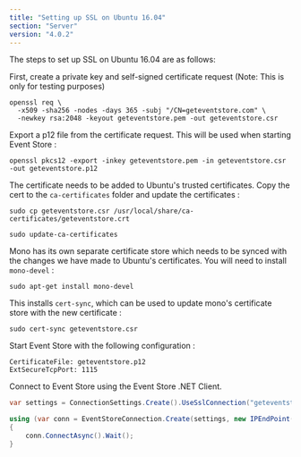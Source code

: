 ```yaml
---
title: "Setting up SSL on Ubuntu 16.04"
section: "Server"
version: "4.0.2"
---
```


The steps to set up SSL on Ubuntu 16.04 are as follows:

First, create a private key and self-signed certificate request (Note: This is only for testing purposes)

```
openssl req \
  -x509 -sha256 -nodes -days 365 -subj "/CN=geteventstore.com" \
  -newkey rsa:2048 -keyout geteventstore.pem -out geteventstore.csr
```

Export a p12 file from the certificate request. This will be used when starting Event Store :

```
openssl pkcs12 -export -inkey geteventstore.pem -in geteventstore.csr -out geteventstore.p12
```

The certificate needs to be added to Ubuntu's trusted certificates. Copy the cert to the `ca-certificates` folder and update the certificates :

```
sudo cp geteventstore.csr /usr/local/share/ca-certificates/geteventstore.crt

sudo update-ca-certificates
```

Mono has its own separate certificate store which needs to be synced with the changes we have made to Ubuntu's certificates.
You will need to install `mono-devel` :

```
sudo apt-get install mono-devel
```

This installs `cert-sync`, which can be used to update mono's certificate store with the new certificate :

```
sudo cert-sync geteventstore.csr
```

Start Event Store with the following configuration :

```
CertificateFile: geteventstore.p12
ExtSecureTcpPort: 1115
```

Connect to Event Store using the Event Store .NET Client.

```csharp
var settings = ConnectionSettings.Create().UseSslConnection("geteventstore.com", true);

using (var conn = EventStoreConnection.Create(settings, new IPEndPoint(IPAddress.Loopback, 1115)))
{
    conn.ConnectAsync().Wait();
}
```